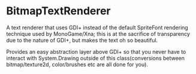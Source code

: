 # BitmapTextRenderer
A text renderer that uses GDI+ instead of the default SpriteFont rendering technique used by MonoGame/Xna; this is at the sacrifice of transparency due to the nature of GDI+, but makes the text oh so beautiful.

Provides an easy abstraction layer above GDI+ so that you never have to interact with System.Drawing outside of this class(conversions between bitmap/texture2d, color/brushes etc are all done for you).
